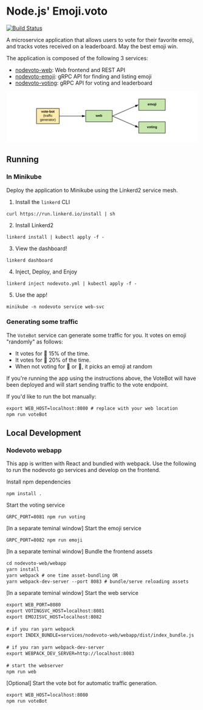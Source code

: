 # Node.js' Emoji.voto

[![Build Status](https://travis-ci.org/sourishkrout/nodevoto.svg?branch=master)](https://travis-ci.org/sourishkrout/nodevoto)

A microservice application that allows users to vote for their favorite emoji,
and tracks votes received on a leaderboard. May the best emoji win.

The application is composed of the following 3 services:

* [nodevoto-web](services/nodevoto-web/): Web frontend and REST API
* [nodevoto-emoji](services/nodevoto-emoji/): gRPC API for finding and listing emoji
* [nodevoto-voting](services/nodevoto-voting/): gRPC API for voting and leaderboard

![Nodevoto Topology](assets/emojivoto-topology.png "Emojivoto Topology")

## Running

### In Minikube

Deploy the application to Minikube using the Linkerd2 service mesh.

1. Install the `linkerd` CLI

```
curl https://run.linkerd.io/install | sh
```

2. Install Linkerd2

```
linkerd install | kubectl apply -f -
```

3. View the dashboard!

```
linkerd dashboard
```

4. Inject, Deploy, and Enjoy

```
linkerd inject nodevoto.yml | kubectl apply -f -
```

5. Use the app!

```
minikube -n nodevoto service web-svc
```
### Generating some traffic

The `VoteBot` service can generate some traffic for you. It votes on emoji
"randomly" as follows:
- It votes for :doughnut: 15% of the time.
- It votes for :poop: 20% of the time.
- When not voting for :doughnut: or :poop:, it picks an emoji at random

If you're running the app using the instructions above, the VoteBot will have
been deployed and will start sending traffic to the vote endpoint.

If you'd like to run the bot manually:
```
export WEB_HOST=localhost:8080 # replace with your web location
npm run voteBot
```
## Local Development

### Nodevoto webapp

This app is written with React and bundled with webpack.
Use the following to run the nodevoto go services and develop on the frontend.

Install npm dependencies
```
npm install .
```

Start the voting service
```
GRPC_PORT=8081 npm run voting
```

[In a separate teminal window] Start the emoji service
```
GRPC_PORT=8082 npm run emoji
```

[In a separate teminal window] Bundle the frontend assets
```
cd nodevoto-web/webapp
yarn install
yarn webpack # one time asset-bundling OR
yarn webpack-dev-server --port 8083 # bundle/serve reloading assets
```

[In a separate teminal window] Start the web service
```
export WEB_PORT=8080
export VOTINGSVC_HOST=localhost:8081
export EMOJISVC_HOST=localhost:8082

# if you ran yarn webpack
export INDEX_BUNDLE=services/nodevoto-web/webapp/dist/index_bundle.js

# if you ran yarn webpack-dev-server
export WEBPACK_DEV_SERVER=http://localhost:8083

# start the webserver
npm run web
```

[Optional] Start the vote bot for automatic traffic generation.
```
export WEB_HOST=localhost:8080
npm run voteBot
```
